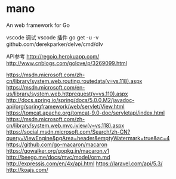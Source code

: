 # mano
An web framework for Go



vscode 调试
    vscode 插件
    go get -u -v github.com/derekparker/delve/cmd/dlv



API参考
http://regoio.herokuapp.com/
http://www.cnblogs.com/golove/p/3269099.html

https://msdn.microsoft.com/zh-cn/library/system.web.routing.routedata(v=vs.118).aspx
https://msdn.microsoft.com/en-us/library/system.web.httprequest(v=vs.110).aspx
http://docs.spring.io/spring/docs/5.0.0.M2/javadoc-api/org/springframework/web/servlet/View.html
https://tomcat.apache.org/tomcat-9.0-doc/servletapi/index.html
https://msdn.microsoft.com/zh-cn/library/system.web.mvc.iview(v=vs.118).aspx
https://social.msdn.microsoft.com/Search/zh-CN?query=ViewEngine&pgArea=header&emptyWatermark=true&ac=4
https://github.com/go-macaron/macaron
https://gowalker.org/gopkg.in/macaron.v1
http://beego.me/docs/mvc/model/orm.md
http://expressjs.com/en/4x/api.html
https://laravel.com/api/5.3/
http://koajs.com/